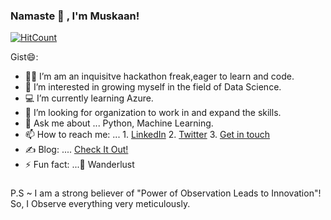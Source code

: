 ### Namaste :pray: , I'm Muskaan!


[![HitCount](http://hits.dwyl.com/codracker/codracker.svg)](http://hits.dwyl.com/codracker/codracker)


Gist😄:

- 👩‍💻 I’m am an inquisitve hackathon freak,eager to learn and code. 
- 🌱 I’m interested in growing myself in the field of Data Science.
- 💻 I’m currently learning Azure.
- 🤔 I’m looking for organization to work in and expand the skills.
- 💬 Ask me about ... Python, Machine Learning.
- 📫 How to reach me: ...  1. [LinkedIn](https://www.linkedin.com/in/muskaanjain246/) 
                            2. [Twitter](https://twitter.com/j_Muskaan_)
                            3. <a href = "mailto:muskaanjain246@gmail.com">Get in touch </a>
- ✍️ Blog: .... [Check It Out!](https://medium.com/@muskaanjain246_67321/challenges-faced-by-networks-during-pandemic-covid-19-142acfc9e4f0)
- ⚡ Fun fact: ...🚗 Wanderlust

###
P.S ~ I am a strong believer of "Power of Observation Leads to Innovation"! So, I Observe everything very meticulously.
